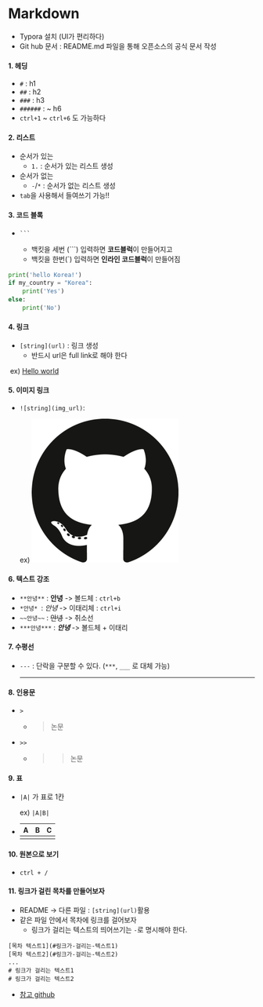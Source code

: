 # Markdown

- Typora 설치 (UI가 편리하다)
- Git hub 문서 : README.md 파일을 통해 오픈소스의 공식 문서 작성

#### 1. 헤딩

- `#` : h1
- `##` : h2
- `###` : h3
- `######` : ~ h6
- `ctrl+1` ~ `ctrl+6` 도 가능하다



#### 2. 리스트

- 순서가 있는
  - `1.`  :  순서가 있는 리스트 생성
- 순서가 없는
  - `-`/`*` : 순서가 없는 리스트 생성
- `tab`을 사용해서 들여쓰기 가능!!



#### 3. 코드 블록

- ````
  ```
  ````

  - 백킷을 세번 (```)  입력하면 **코드블럭**이 만들어지고
  - 백킷을 한번(`) 입력하면 **인라인 코드블럭**이 만들어짐

``` python
print('hello Korea!')
if my_country = "Korea":
    print('Yes')
else:
    print('No')   
```



#### 4. 링크

- `[string](url)` : 링크 생성
  - 반드시 url은 full link로 해야 한다

​		ex) [Hello world](https://www.google.com/search?q=hello+world&tbm=isch&ved=2ahUKEwjTxdb355n1AhXVAd4KHZKtAQwQ2-cCegQIABAA&oq=hello+world&gs_lcp=CgNpbWcQAzIICAAQgAQQsQMyBQgAEIAEMgUIABCABDIFCAAQgAQyBQgAEIAEMgUIABCABDIFCAAQgAQyBQgAEIAEMgUIABCABDIFCAAQgAQ6CwgAEIAEELEDEIMBOgQIABADOgQIABAeUKARWIszYO40aAFwAHgAgAFniAGGCpIBAzguNZgBAKABAaoBC2d3cy13aXotaW1nwAEB&sclient=img&ei=oSPVYZPxONWD-AaS24Zg&bih=587&biw=1278)



#### 5. 이미지 링크

- `![string](img_url)`:

  ex) ![imglink](Markdown/github-logo-5F384D0265-seeklogo.com.png)

  



#### 6. 텍스트 강조

- `**안녕**` : **안녕** -> 볼드체 : `ctrl+b`
- `*안녕* `: *안녕* -> 이태리체 : `ctrl+i`
- `~~안녕~~` : ~~안녕~~ -> 취소선 
- `***안녕***` : ***안녕*** -> 볼드체 + 이태리



#### 7. 수평선

- `---` : 단락을 구분할 수 있다. (`***`, `___` 로 대체 가능)

  ---

  

#### 8. 인용문

- `>`

  - > 논문

- `>>`

  - > > 논문



#### 9. 표

- `|A|` 가 표로 1칸

  ex) `|A|B|`

- | A    | B    | C    |
  | ---- | ---- | ---- |
  |      |      |      |




#### 10. 원본으로 보기

- `ctrl + /`



#### 11. 링크가 걸린 목차를 만들어보자

- README -> 다른 파일 : `[string](url)`활용
- 같은 파일 안에서 목차에 링크를 걸어보자
  - 링크가 걸리는 텍스트의 띄어쓰기는 `-`로 명시해야 한다.

```링크가 걸린 목차
[목차 텍스트1](#링크가-걸리는-텍스트1)
[목차 텍스트2](#링크가-걸리는-텍스트2)
...
# 링크가 걸리는 텍스트1
# 링크가 걸리는 텍스트2
```

- [참고 github](https://github.com/cheese10yun/TIL)